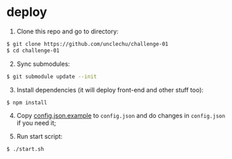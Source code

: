 # deploy

1. Clone this repo and go to directory:

  ```bash
  $ git clone https://github.com/unclechu/challenge-01
  $ cd challenge-01
  ```
2. Sync submodules:

  ```bash
  $ git submodule update --init
  ```

3. Install dependencies (it will deploy front-end and other stuff too):

  ```bash
  $ npm install
  ```

4. Copy [config.json.example](./config.json.example) to `config.json` and do changes in `config.json` if you need it;

5. Run start script:

  ```bash
  $ ./start.sh
  ```
